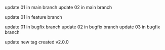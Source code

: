 update 01 in main branch
update 02 in main branch

update 01 in feature branch

update 01 in bugfix branch
update 02 in bugfix branch
update 03 in bugfix branch

update new tag created v2.0.0
